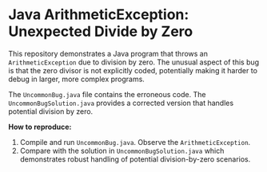 # Java ArithmeticException: Unexpected Divide by Zero

This repository demonstrates a Java program that throws an `ArithmeticException` due to division by zero. The unusual aspect of this bug is that the zero divisor is not explicitly coded, potentially making it harder to debug in larger, more complex programs.

The `UncommonBug.java` file contains the erroneous code. The `UncommonBugSolution.java` provides a corrected version that handles potential division by zero.

**How to reproduce:**
1. Compile and run `UncommonBug.java`.  Observe the `ArithmeticException`.
2. Compare with the solution in `UncommonBugSolution.java` which demonstrates robust handling of potential division-by-zero scenarios.